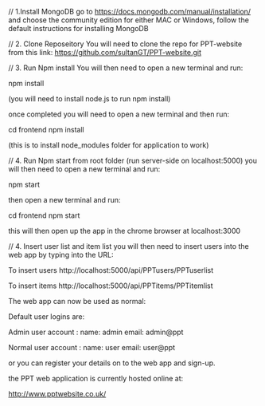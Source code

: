 // 1.Install MongoDB
go to https://docs.mongodb.com/manual/installation/ and choose the community edition for either MAC or Windows, follow the default instructions for installing
MongoDB

// 2. Clone Reposeitory
You will need to clone the repo for PPT-website from this link: https://github.com/sultanGT/PPT-website.git

// 3. Run Npm install
You will then need to open a new terminal and run: 

npm install 

(you will need to install node.js to run npm install)

once completed you will need to open a new terminal and then run:

cd frontend
npm install

(this is to install node_modules folder for application to work)

// 4. Run Npm start from root folder (run server-side on localhost:5000)
you will then need to open a new terminal and run:

npm start

then open a new terminal and run:

cd frontend
npm start

this will then open up the app in the chrome browser at localhost:3000

// 4. Insert user list and item list
you will then need to insert users into the web app by typing into the URL:

To insert users
http://localhost:5000/api/PPTusers/PPTuserlist

To insert items
http://localhost:5000/api/PPTitems/PPTitemlist

The web app can now be used as normal:

Default user logins are: 

Admin user account :
 name: admin
 email: admin@ppt  

Normal user account :
name: user
email: user@ppt

or you can register your details on to the web app and sign-up.

the PPT web application is currently hosted online at:

http://www.pptwebsite.co.uk/

